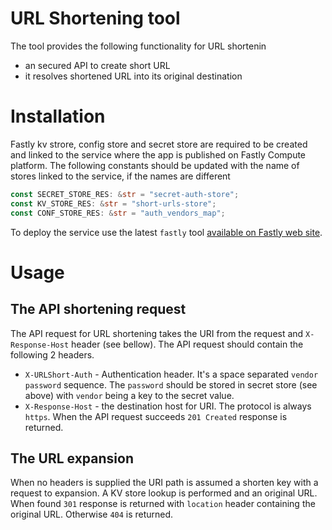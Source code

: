 # URL Shortening tool
The tool provides the following functionality for URL shortenin
* an secured API to create short URL
* it resolves shortened URL into its original destination

# Installation
Fastly kv strore, config store and secret store are required to be created and linked to the service where the app is published on Fastly Compute platform. 
The following constants should be updated with the name of stores linked to the service, if the names are different

```rust
const SECRET_STORE_RES: &str = "secret-auth-store";
const KV_STORE_RES: &str = "short-urls-store";
const CONF_STORE_RES: &str = "auth_vendors_map";
```
To deploy the service use the latest `fastly` tool [available on Fastly web site](https://developer.fastly.com/learning/tools/cli/).

# Usage
## The API shortening request
The API request for URL shortening takes the URI from the request and `X-Response-Host` header (see bellow). The API request should contain the following 2 headers. 
* `X-URLShort-Auth` - Authentication header. It's a space separated `vendor password` sequence. The `password` should be stored in secret store (see above) with `vendor` being a key to the secret value.
* `X-Response-Host` - the destination host for  URI.
The protocol is always `https`. When the API request succeeds `201 Created` response is returned.
## The URL expansion
When no headers is supplied the URI path is assumed a shorten key with a request to expansion. A KV store lookup is performed and an original URL. When found `301` response is returned with `location` header containing the original URL. Otherwise `404` is returned. 
